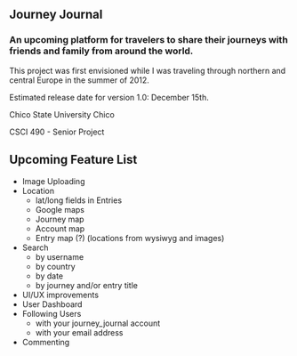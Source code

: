 Journey Journal
---------------

### An upcoming platform for travelers to share their journeys with friends and family from around the world.

This project was first envisioned while I was traveling through northern and central Europe in the summer of 2012.

Estimated release date for version 1.0: December 15th.

Chico State University Chico

CSCI 490 - Senior Project

Upcoming Feature List
---------------------

- Image Uploading
- Location
  - lat/long fields in Entries
  - Google maps
  - Journey map
  - Account map
  - Entry map (?) (locations from wysiwyg and images)
- Search
  - by username
  - by country
  - by date
  - by journey and/or entry title
- UI/UX improvements
- User Dashboard
- Following Users
  - with your journey_journal account
  - with your email address
- Commenting
